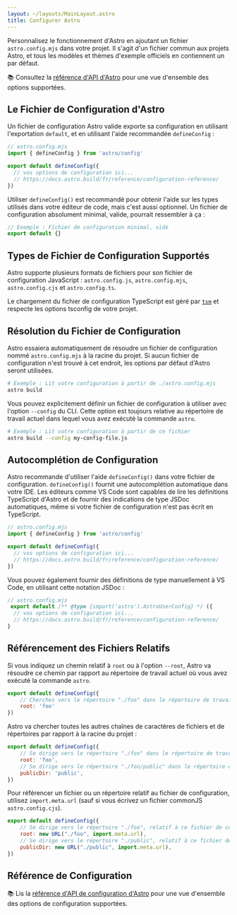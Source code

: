 ```yaml
---
layout: ~/layouts/MainLayout.astro
title: Configurer Astro
---
```


Personnalisez le fonctionnement d'Astro en ajoutant un fichier `astro.config.mjs` dans votre projet. Il s'agit d'un fichier commun aux projets Astro, et tous les modèles et thèmes d'exemple officiels en contiennent un par défaut.

📚 Consultez la [référence d'API d'Astro](/fr/reference/configuration-reference/) pour une vue d'ensemble des options supportées.

## Le Fichier de Configuration d'Astro

Un fichier de configuration Astro valide exporte sa configuration en utilisant l'exportation `default`, et en utilisant l'aide recommandée `defineConfig` :

```js
// astro.config.mjs
import { defineConfig } from 'astro/config'

export default defineConfig({
  // vos options de configuration ici...
  // https://docs.astro.build/fr/reference/configuration-reference/
})
```

Utiliser `defineConfig()` est recommandé pour obtenir l'aide sur les types utilisés dans votre éditeur de code, mais c'est aussi optionnel. Un fichier de configuration absolument minimal, valide, pourrait ressembler à ça :

```js
// Exemple : Fichier de configuration minimal, vide
export default {}
```

## Types de Fichier de Configuration Supportés

Astro supporte plusieurs formats de fichiers pour son fichier de configuration JavaScript : `astro.config.js`, `astro.config.mjs`, `astro.config.cjs` et `astro.config.ts`.

Le chargement du fichier de configuration TypeScript est géré par [`tsm`](https://github.com/lukeed/tsm) et respecte les options tsconfig de votre projet.

## Résolution du Fichier de Configuration

Astro essaiera automatiquement de résoudre un fichier de configuration nommé `astro.config.mjs` à la racine du projet. Si aucun fichier de configuration n'est trouvé à cet endroit, les options par défaut d'Astro seront utilisées.

```bash
# Exemple : Lit votre configuration à partir de ./astro.config.mjs
astro build
```

Vous pouvez explicitement définir un fichier de configuration à utiliser avec l'option `--config` du CLI. Cette option est toujours relative au répertoire de travail actuel dans lequel vous avez exécuté la commande `astro`.

```bash
# Exemple : Lit votre configuration à partir de ce fichier
astro build --config my-config-file.js
```

## Autocomplétion de Configuration

Astro recommande d'utiliser l'aide `defineConfig()` dans votre fichier de configuration. `defineConfig()` fournit une autocomplétion automatique dans votre IDE. Les éditeurs comme VS Code sont capables de lire les définitions TypeScript d'Astro et de fournir des indications de type JSDoc automatiques, même si votre fichier de configuration n'est pas écrit en TypeScript.

```js
// astro.config.mjs
import { defineConfig } from 'astro/config'

export default defineConfig({
  // vos options de configuration ici...
  // https://docs.astro.build/fr/reference/configuration-reference/
})
```

Vous pouvez également fournir des définitions de type manuellement à VS Code, en utilisant cette notation JSDoc :

```js
// astro.config.mjs
 export default /** @type {import('astro').AstroUserConfig} */ ({
  // vos options de configuration ici...
  // https://docs.astro.build/fr/reference/configuration-reference/
}
```

## Référencement des Fichiers Relatifs

Si vous indiquez un chemin relatif à `root` ou à l'option `--root`, Astro va résoudre ce chemin par rapport au répertoire de travail actuel où vous avez exécuté la commande `astro`.

```js
export default defineConfig({
    // Cherches vers le répertoire "./foo" dans le répertoire de travail actuel
    root: 'foo'
})
```

Astro va chercher toutes les autres chaînes de caractères de fichiers et de répertoires par rapport à la racine du projet :

```js
export default defineConfig({
    // Se dirige vers le répertoire "./foo" dans le répertoire de travail actuel
    root: 'foo',
    // Se dirige vers le répertoire "./foo/public" dans le répertoire de travail actuel
    publicDir: 'public',
})
```

Pour référencer un fichier ou un répertoire relatif au fichier de configuration, utilisez `import.meta.url` (sauf si vous écrivez un fichier commonJS `astro.config.cjs`).

```js
export default defineConfig({
    // Se dirige vers le répertoire "./foo", relatif à ce fichier de configuration
    root: new URL("./foo", import.meta.url),
    // Se dirige vers le répertoire "./public", relatif à ce fichier de configuration
    publicDir: new URL("./public", import.meta.url),
})
```

## Référence de Configuration

📚 Lis la [référence d'API de configuration d'Astro](/fr/reference/configuration-reference/) pour une vue d'ensemble des options de configuration supportées.
